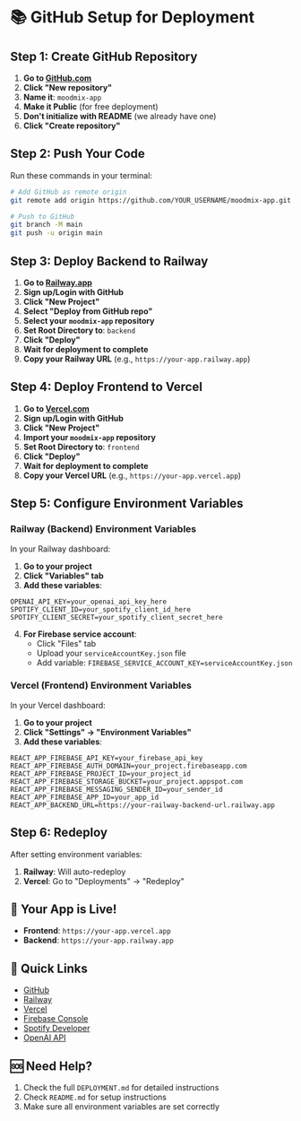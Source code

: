 # 📚 GitHub Setup for Deployment

## Step 1: Create GitHub Repository

1. **Go to [GitHub.com](https://github.com)**
2. **Click "New repository"**
3. **Name it**: `moodmix-app`
4. **Make it Public** (for free deployment)
5. **Don't initialize with README** (we already have one)
6. **Click "Create repository"**

## Step 2: Push Your Code

Run these commands in your terminal:

```bash
# Add GitHub as remote origin
git remote add origin https://github.com/YOUR_USERNAME/moodmix-app.git

# Push to GitHub
git branch -M main
git push -u origin main
```

## Step 3: Deploy Backend to Railway

1. **Go to [Railway.app](https://railway.app/)**
2. **Sign up/Login with GitHub**
3. **Click "New Project"**
4. **Select "Deploy from GitHub repo"**
5. **Select your `moodmix-app` repository**
6. **Set Root Directory to**: `backend`
7. **Click "Deploy"**
8. **Wait for deployment to complete**
9. **Copy your Railway URL** (e.g., `https://your-app.railway.app`)

## Step 4: Deploy Frontend to Vercel

1. **Go to [Vercel.com](https://vercel.com/)**
2. **Sign up/Login with GitHub**
3. **Click "New Project"**
4. **Import your `moodmix-app` repository**
5. **Set Root Directory to**: `frontend`
6. **Click "Deploy"**
7. **Wait for deployment to complete**
8. **Copy your Vercel URL** (e.g., `https://your-app.vercel.app`)

## Step 5: Configure Environment Variables

### Railway (Backend) Environment Variables

In your Railway dashboard:

1. **Go to your project**
2. **Click "Variables" tab**
3. **Add these variables**:

```
OPENAI_API_KEY=your_openai_api_key_here
SPOTIFY_CLIENT_ID=your_spotify_client_id_here
SPOTIFY_CLIENT_SECRET=your_spotify_client_secret_here
```

4. **For Firebase service account**:
   - Click "Files" tab
   - Upload your `serviceAccountKey.json` file
   - Add variable: `FIREBASE_SERVICE_ACCOUNT_KEY=serviceAccountKey.json`

### Vercel (Frontend) Environment Variables

In your Vercel dashboard:

1. **Go to your project**
2. **Click "Settings" → "Environment Variables"**
3. **Add these variables**:

```
REACT_APP_FIREBASE_API_KEY=your_firebase_api_key
REACT_APP_FIREBASE_AUTH_DOMAIN=your_project.firebaseapp.com
REACT_APP_FIREBASE_PROJECT_ID=your_project_id
REACT_APP_FIREBASE_STORAGE_BUCKET=your_project.appspot.com
REACT_APP_FIREBASE_MESSAGING_SENDER_ID=your_sender_id
REACT_APP_FIREBASE_APP_ID=your_app_id
REACT_APP_BACKEND_URL=https://your-railway-backend-url.railway.app
```

## Step 6: Redeploy

After setting environment variables:

1. **Railway**: Will auto-redeploy
2. **Vercel**: Go to "Deployments" → "Redeploy"

## 🎉 Your App is Live!

- **Frontend**: `https://your-app.vercel.app`
- **Backend**: `https://your-app.railway.app`

## 🔗 Quick Links

- [GitHub](https://github.com)
- [Railway](https://railway.app)
- [Vercel](https://vercel.com)
- [Firebase Console](https://console.firebase.google.com)
- [Spotify Developer](https://developer.spotify.com/dashboard)
- [OpenAI API](https://platform.openai.com/api-keys)

## 🆘 Need Help?

1. Check the full `DEPLOYMENT.md` for detailed instructions
2. Check `README.md` for setup instructions
3. Make sure all environment variables are set correctly 